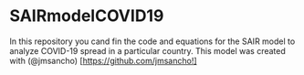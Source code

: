 # SAIRmodelCOVID19
In this repository you cand fin the code and equations for the SAIR model to analyze COVID-19 spread in a particular country. This model was created with (@jmsancho) [https://github.com/jmsancho!]
